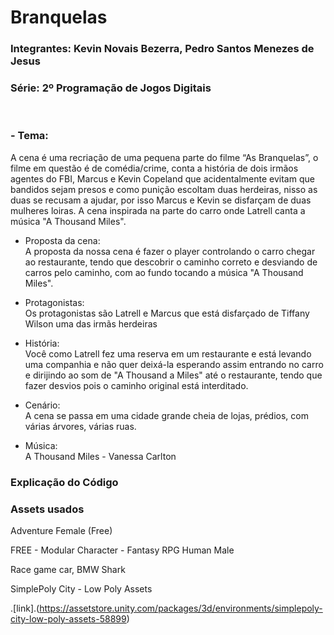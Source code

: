 # Branquelas

<h3>Integrantes: Kevin Novais Bezerra, Pedro Santos Menezes de Jesus<h3>

<h3>Série: 2º Programação de Jogos Digitais</h3>
<br>
<h3>- Tema:</h3>
A cena é uma recriação de uma pequena parte do filme “As Branquelas”, o filme em questão é de comédia/crime, conta a história de dois irmãos agentes do FBI, Marcus e Kevin Copeland que acidentalmente evitam que bandidos sejam presos e como punição escoltam duas herdeiras, nisso as duas se recusam a ajudar, por isso Marcus e Kevin se disfarçam de duas mulheres loiras. A cena inspirada na parte do carro onde Latrell canta a música "A Thousand Miles".

- Proposta da cena:<br>
A proposta da nossa cena é fazer o player controlando o carro chegar ao restaurante, tendo que descobrir o caminho correto e desviando de carros pelo caminho, com ao fundo tocando a música "A Thousand Miles".

- Protagonistas:<Br>
Os protagonistas são Latrell e Marcus que está disfarçado de Tiffany Wilson uma das irmãs herdeiras 

- História:<Br>
Você como Latrell fez uma reserva em um restaurante e está levando uma companhia e não quer deixá-la esperando assim entrando no carro e dirijindo ao som de "A Thousand a Miles" até o restaurante, tendo que fazer desvios pois o caminho original está interditado.

- Cenário:<Br>
A cena se passa em uma cidade grande cheia de lojas, prédios, com várias árvores, várias ruas.

- Música:<Br>
A Thousand Miles - Vanessa Carlton

<h3>Explicação do Código</h3>

<h3>Assets usados</h3>

Adventure Female (Free)

FREE - Modular Character - Fantasy RPG Human Male

Race game car, BMW Shark

SimplePoly City - Low Poly Assets

.[link].(https://assetstore.unity.com/packages/3d/environments/simplepoly-city-low-poly-assets-58899)


